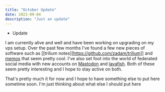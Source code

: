 ```yaml
---
title: "October Update"
date: 2023-09-04
description: "Just an update"
---
```


* Update

I am currently alive and well and have been working on upgrading on my vps setup. Over the past few months I've found a few new pieces of software such as [[trilium notes][https://github.com/zadam/trilium]] and [memos](https://github.com/usememos/memos) that seem pretty cool. I've also set foot into the world of federated social media with new accounts on [Mastodon](https://wetdry.world/@onscreenproton) and [lavafish](https://leathallava.land/@onscreenproton). Both of these seem pretty interesting and I hope to stay active on both.

That's pretty much it for now and I hope to have something else to put here sometime soon. I'm just thinking about what else I should put here 